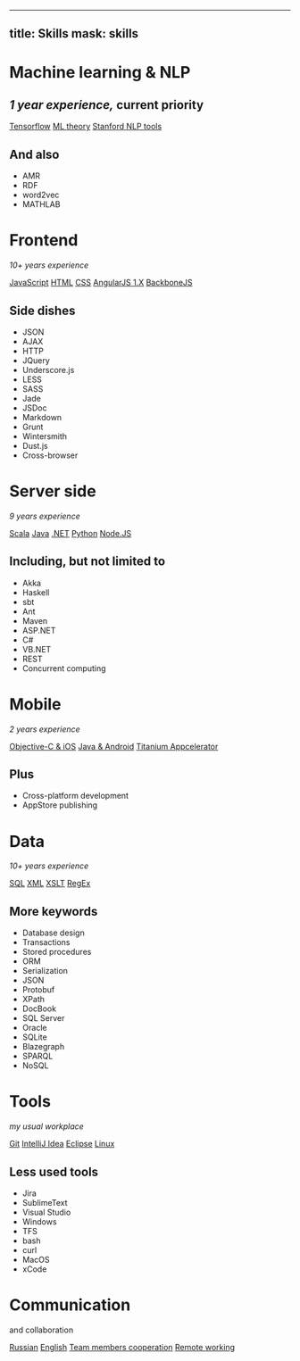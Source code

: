 -------------
title: Skills
mask: skills
-------------


Machine learning & NLP
======================
*1 year experience,* current priority
-------------------------------------

[Tensorflow](#bar-70)
[ML theory](#bar-60)
[Stanford NLP tools](#bar-60)

And also
----------
* AMR
* RDF
* word2vec
* MATHLAB



Frontend
========
*10+ years experience*

[JavaScript](#bar-95)
[HTML](#bar-90)
[CSS](#bar-90)
[AngularJS 1.X](#bar-85)
[BackboneJS](#bar-75)

Side dishes
-----------
* JSON
* AJAX
* HTTP 
* JQuery
* Underscore.js
* LESS
* SASS
* Jade
* JSDoc
* Markdown
* Grunt
* Wintersmith
* Dust.js
* Cross-browser


Server side
===========
*9 years experience*

[Scala](#bar-85)
[Java](#bar-80)
[.NET](#bar-75)
[Python](#bar-60)
[Node.JS](#bar-40)

Including, but not limited to
-----------------------------
* Akka
* Haskell
* sbt
* Ant
* Maven
* ASP.NET
* C#
* VB.NET 
* REST
* Concurrent computing


Mobile
======
*2 years experience*

[Objective-C & iOS](#bar-70)
[Java & Android](#bar-80)
[Titanium Appcelerator](#bar-70)

Plus
----
* Cross-platform development
* AppStore publishing


Data
====
*10+ years experience*

[SQL](#bar-85)
[XML](#bar-80)
[XSLT](#bar-75)
[RegEx](#bar-95)

More keywords
-------------
* Database design
* Transactions
* Stored procedures
* ORM
* Serialization
* JSON
* Protobuf
* XPath
* DocBook
* SQL Server
* Oracle
* SQLite
* Blazegraph
* SPARQL
* NoSQL


Tools
=============
*my usual workplace*

[Git](#bar-75)
[IntelliJ Idea](#bar-85)
[Eclipse](#bar-85)
[Linux](#bar-85)

Less used tools
---------------
* Jira
* SublimeText
* Visual Studio
* Windows
* TFS
* bash
* curl
* MacOS
* xCode



Communication
==============
and collaboration

[Russian](#bar-95)
[English](#bar-80)
[Team members cooperation](#bar-85)
[Remote working](#bar-95)
